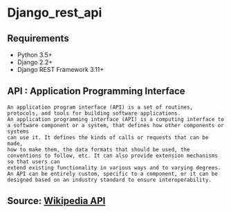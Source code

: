 # Django_rest_api

## Requirements
- Python 3.5+
- Django 2.2+
- Django REST Framework 3.11+


## API : Application Programming Interface
```API
An application program interface (API) is a set of routines, protocols, and tools for building software applications.
An application programming interface (API) is a computing interface to a software component or a system, that defines how other components or systems 
can use it. It defines the kinds of calls or requests that can be made, 
how to make them, the data formats that should be used, the conventions to follow, etc. It can also provide extension mechanisms so that users can 
extend existing functionality in various ways and to varying degrees.
An API can be entirely custom, specific to a component, or it can be 
designed based on an industry standard to ensure interoperability. 
```
## Source: [Wikipedia API](https://en.wikipedia.org/wiki/Application_programming_interface)


#
```

```


